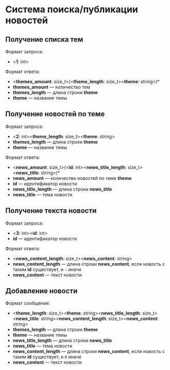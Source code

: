 # Система поиска/публикации новостей

## Получение списка тем
Формат запроса:
* <**1**: int>

Формат ответа:
* <**themes_amount**: size_t>(<**theme_length**: size_t><**theme**: string>)*
* **themes_amount** — количество тем
* **themes_length** — длина строки **theme**
* **theme** — название темы

## Получение новостей по теме
Формат запроса:
* <**2**: int><**theme_length**: size_t><**theme**: string>
* **themes_length** — длина строки **theme**
* **theme** — название темы

Формат ответа:
* <**news_amount**: size_t>(<**id**: int><**news_title_length**: size_t><**news_title**: string>)*
* **news_amount** — количество новостей по теме **theme**
* **id** — идентификатор новости
* **news_title_length** — длина строки **news_title**
* **news_title** — тема новости

## Получение текста новости
Формат запроса:
* <**3**: int><**id**: int>
* **id** — идентификатор новости

Формат ответа:
* <**news_content_length**: size_t><**news_content**: string>
* **news_content_length** — длина строки **news_content**, если новость с таким **id** существует, и `-` иначе
* **news_content** — текст новости

## Добавление новости
Формат сообщения:
* <**theme_length**: size_t><**theme**: string><**news_title_length**: size_t><**news_title**: string><**news_content_length**: size_t><**news_content**: string>
* **themes_length** — длина строки **theme**
* **theme** — название темы
* **news_title_length** — длина строки **news_title**
* **news_title** — тема новости
* **news_content_length** — длина строки **news_content**, если новость с таким **id** существует, и `0` иначе
* **news_content** — текст новости
